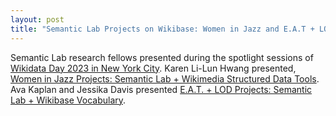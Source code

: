 ```yaml
---
layout: post
title: "Semantic Lab Projects on Wikibase: Women in Jazz and E.A.T + LOD Projects"
---
```

Semantic Lab research fellows presented during the spotlight sessions of [Wikidata Day 2023 in New York City](https://en.wikipedia.org/wiki/Wikipedia:Meetup/NYC/Wikidata_Day_2023). Karen Li-Lun Hwang presented, [Women in Jazz Projects: Semantic Lab + Wikimedia Structured Data Tools](https://docs.google.com/presentation/d/1i92fQgzUgkya90YR1oB_wyO4UOUnD6O0Qvlns9PXth8/edit?usp=sharing). Ava Kaplan and Jessika Davis presented [E.A.T. + LOD Projects: Semantic Lab + Wikibase Vocabulary](https://docs.google.com/presentation/d/1zrVnICyear-IPJgfuNiV_25z3wq0CX_hGOm3-Zw73mk/edit?usp=sharing).
